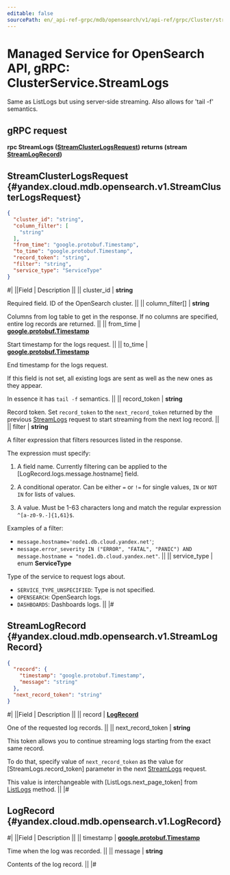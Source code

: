```yaml
---
editable: false
sourcePath: en/_api-ref-grpc/mdb/opensearch/v1/api-ref/grpc/Cluster/streamLogs.md
---
```


# Managed Service for OpenSearch API, gRPC: ClusterService.StreamLogs

Same as ListLogs but using server-side streaming. Also allows for 'tail -f' semantics.

## gRPC request

**rpc StreamLogs ([StreamClusterLogsRequest](#yandex.cloud.mdb.opensearch.v1.StreamClusterLogsRequest)) returns (stream [StreamLogRecord](#yandex.cloud.mdb.opensearch.v1.StreamLogRecord))**

## StreamClusterLogsRequest {#yandex.cloud.mdb.opensearch.v1.StreamClusterLogsRequest}

```json
{
  "cluster_id": "string",
  "column_filter": [
    "string"
  ],
  "from_time": "google.protobuf.Timestamp",
  "to_time": "google.protobuf.Timestamp",
  "record_token": "string",
  "filter": "string",
  "service_type": "ServiceType"
}
```

#|
||Field | Description ||
|| cluster_id | **string**

Required field. ID of the OpenSearch cluster. ||
|| column_filter[] | **string**

Columns from log table to get in the response.
If no columns are specified, entire log records are returned. ||
|| from_time | **[google.protobuf.Timestamp](https://developers.google.com/protocol-buffers/docs/reference/google.protobuf#timestamp)**

Start timestamp for the logs request. ||
|| to_time | **[google.protobuf.Timestamp](https://developers.google.com/protocol-buffers/docs/reference/google.protobuf#timestamp)**

End timestamp for the logs request.

If this field is not set, all existing logs are sent as well as the new ones as they appear.

In essence it has `tail -f` semantics. ||
|| record_token | **string**

Record token. Set `record_token` to the `next_record_token` returned by the previous [StreamLogs](#StreamLogs)
request to start streaming from the next log record. ||
|| filter | **string**

A filter expression that filters resources listed in the response.

The expression must specify:

1. A field name. Currently filtering can be applied to the [LogRecord.logs.message.hostname] field.

2. A conditional operator. Can be either `=` or `!=` for single values, `IN` or `NOT IN` for lists of values.

3. A value. Must be 1-63 characters long and match the regular expression `^[a-z0-9.-]{1,61}$`.

Examples of a filter:
* `message.hostname='node1.db.cloud.yandex.net'`;
* `message.error_severity IN ("ERROR", "FATAL", "PANIC") AND message.hostname = "node1.db.cloud.yandex.net"`. ||
|| service_type | enum **ServiceType**

Type of the service to request logs about.

- `SERVICE_TYPE_UNSPECIFIED`: Type is not specified.
- `OPENSEARCH`: OpenSearch logs.
- `DASHBOARDS`: Dashboards logs. ||
|#

## StreamLogRecord {#yandex.cloud.mdb.opensearch.v1.StreamLogRecord}

```json
{
  "record": {
    "timestamp": "google.protobuf.Timestamp",
    "message": "string"
  },
  "next_record_token": "string"
}
```

#|
||Field | Description ||
|| record | **[LogRecord](#yandex.cloud.mdb.opensearch.v1.LogRecord)**

One of the requested log records. ||
|| next_record_token | **string**

This token allows you to continue streaming logs starting from the exact same record.

To do that, specify value of `next_record_token` as the value for [StreamLogs.record_token] parameter in the next [StreamLogs](#StreamLogs) request.

This value is interchangeable with [ListLogs.next_page_token] from [ListLogs](/docs/managed-opensearch/api-ref/grpc/Cluster/listLogs#ListLogs) method. ||
|#

## LogRecord {#yandex.cloud.mdb.opensearch.v1.LogRecord}

#|
||Field | Description ||
|| timestamp | **[google.protobuf.Timestamp](https://developers.google.com/protocol-buffers/docs/reference/google.protobuf#timestamp)**

Time when the log was recorded. ||
|| message | **string**

Contents of the log record. ||
|#